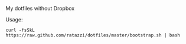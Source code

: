 My dotfiles without Dropbox

Usage:

    curl -fsSkL https://raw.github.com/ratazzi/dotfiles/master/bootstrap.sh | bash
